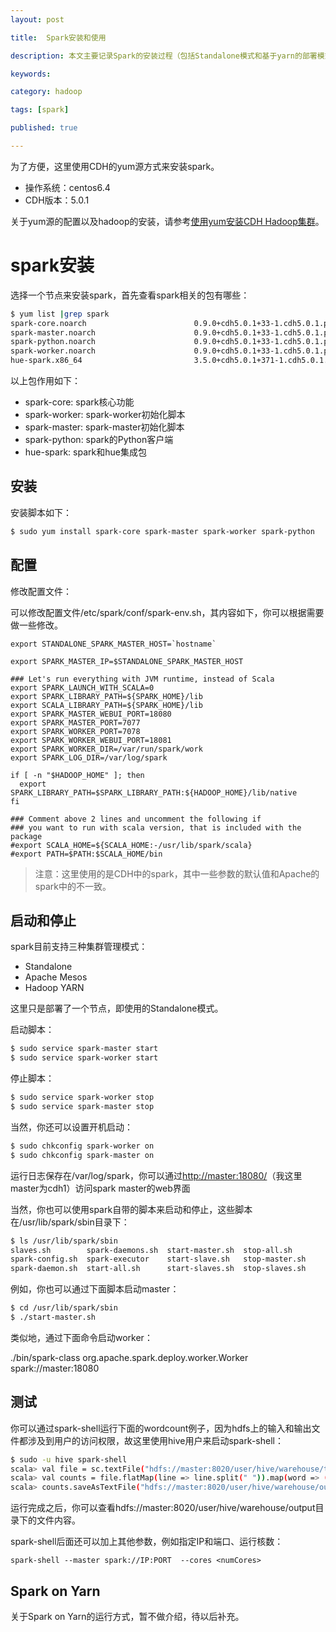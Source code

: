 ```yaml
---
layout: post

title:  Spark安装和使用

description: 本文主要记录Spark的安装过程（包括Standalone模式和基于yarn的部署模式）以及一些基本使用方法。

keywords:  

category: hadoop

tags: [spark]

published: true

---
```


为了方便，这里使用CDH的yum源方式来安装spark。

- 操作系统：centos6.4
- CDH版本：5.0.1

关于yum源的配置以及hadoop的安装，请参考[使用yum安装CDH Hadoop集群](/2013/04/06/install-cloudera-cdh-by-yum)。

# spark安装

选择一个节点来安装spark，首先查看spark相关的包有哪些：

```bash
$ yum list |grep spark
spark-core.noarch                        0.9.0+cdh5.0.1+33-1.cdh5.0.1.p0.25.el6
spark-master.noarch                      0.9.0+cdh5.0.1+33-1.cdh5.0.1.p0.25.el6
spark-python.noarch                      0.9.0+cdh5.0.1+33-1.cdh5.0.1.p0.25.el6
spark-worker.noarch                      0.9.0+cdh5.0.1+33-1.cdh5.0.1.p0.25.el6
hue-spark.x86_64                         3.5.0+cdh5.0.1+371-1.cdh5.0.1.p0.30.el6
```

以上包作用如下：

- spark-core: spark核心功能
- spark-worker: spark-worker初始化脚本
- spark-master: spark-master初始化脚本
- spark-python: spark的Python客户端
- hue-spark: spark和hue集成包

## 安装

安装脚本如下：

```bash
$ sudo yum install spark-core spark-master spark-worker spark-python
```

## 配置
修改配置文件：

可以修改配置文件/etc/spark/conf/spark-env.sh，其内容如下，你可以根据需要做一些修改。

```
export STANDALONE_SPARK_MASTER_HOST=`hostname`

export SPARK_MASTER_IP=$STANDALONE_SPARK_MASTER_HOST

### Let's run everything with JVM runtime, instead of Scala
export SPARK_LAUNCH_WITH_SCALA=0
export SPARK_LIBRARY_PATH=${SPARK_HOME}/lib
export SCALA_LIBRARY_PATH=${SPARK_HOME}/lib
export SPARK_MASTER_WEBUI_PORT=18080
export SPARK_MASTER_PORT=7077
export SPARK_WORKER_PORT=7078
export SPARK_WORKER_WEBUI_PORT=18081
export SPARK_WORKER_DIR=/var/run/spark/work
export SPARK_LOG_DIR=/var/log/spark

if [ -n "$HADOOP_HOME" ]; then
  export SPARK_LIBRARY_PATH=$SPARK_LIBRARY_PATH:${HADOOP_HOME}/lib/native
fi

### Comment above 2 lines and uncomment the following if
### you want to run with scala version, that is included with the package
#export SCALA_HOME=${SCALA_HOME:-/usr/lib/spark/scala}
#export PATH=$PATH:$SCALA_HOME/bin
```

> 注意：这里使用的是CDH中的spark，其中一些参数的默认值和Apache的spark中的不一致。

## 启动和停止

spark目前支持三种集群管理模式：

- Standalone
- Apache Mesos 
- Hadoop YARN

这里只是部署了一个节点，即使用的Standalone模式。

启动脚本：

```bash
$ sudo service spark-master start
$ sudo service spark-worker start
```

停止脚本：

```bash
$ sudo service spark-worker stop
$ sudo service spark-master stop
```

当然，你还可以设置开机启动：

```bash
$ sudo chkconfig spark-worker on
$ sudo chkconfig spark-master on
```

运行日志保存在/var/log/spark，你可以通过<http://master:18080/>（我这里master为cdh1）访问spark master的web界面

当然，你也可以使用spark自带的脚本来启动和停止，这些脚本在/usr/lib/spark/sbin目录下：

```bash
$ ls /usr/lib/spark/sbin
slaves.sh        spark-daemons.sh  start-master.sh  stop-all.sh
spark-config.sh  spark-executor    start-slave.sh   stop-master.sh
spark-daemon.sh  start-all.sh      start-slaves.sh  stop-slaves.sh
```

例如，你也可以通过下面脚本启动master：

```bash
$ cd /usr/lib/spark/sbin
$ ./start-master.sh
```

类似地，通过下面命令启动worker：

./bin/spark-class org.apache.spark.deploy.worker.Worker spark://master:18080

## 测试

你可以通过spark-shell运行下面的wordcount例子，因为hdfs上的输入和输出文件都涉及到用户的访问权限，故这里使用hive用户来启动spark-shell：

```bash
$ sudo -u hive spark-shell
scala> val file = sc.textFile("hdfs://master:8020/user/hive/warehouse/test/test.txt")
scala> val counts = file.flatMap(line => line.split(" ")).map(word => (word, 1)).reduceByKey(_ + _)
scala> counts.saveAsTextFile("hdfs://master:8020/user/hive/warehouse/output")
```

运行完成之后，你可以查看hdfs://master:8020/user/hive/warehouse/output目录下的文件内容。

spark-shell后面还可以加上其他参数，例如指定IP和端口、运行核数：

```
spark-shell --master spark://IP:PORT  --cores <numCores> 
```

## Spark on Yarn

关于Spark on Yarn的运行方式，暂不做介绍，待以后补充。
